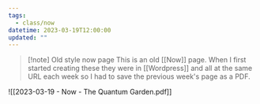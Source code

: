 ```yaml
---
tags:
  - class/now
datetime: 2023-03-19T12:00:00
updated: ""
---
```

> [!note] Old style now page
> This is an old [[Now]] page. When I first started creating these they were in [[Wordpress]] and all at the same URL each week so I had to save the previous week's page as a PDF. 

![[2023-03-19 - Now  - The Quantum Garden.pdf]]
